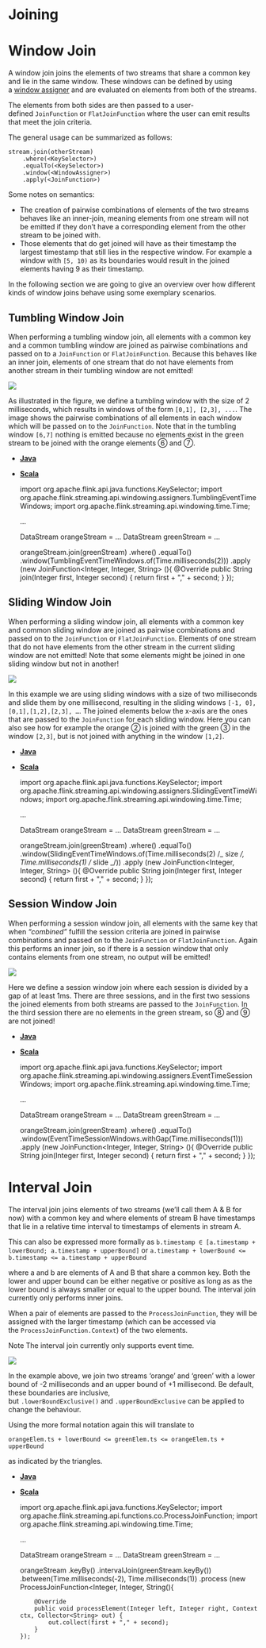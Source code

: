 # Joining

# Window Join

A window join joins the elements of two streams that share a common key and lie in the same window. These windows can be defined by using a [window assigner](https://ci.apache.org/projects/flink/flink-docs-release-1.10/dev/stream/operators/windows.html#window-assigners) and are evaluated on elements from both of the streams.

The elements from both sides are then passed to a user-defined `JoinFunction` or `FlatJoinFunction` where the user can emit results that meet the join criteria.

The general usage can be summarized as follows:

    stream.join(otherStream)
        .where(<KeySelector>)
        .equalTo(<KeySelector>)
        .window(<WindowAssigner>)
        .apply(<JoinFunction>)

Some notes on semantics:

- The creation of pairwise combinations of elements of the two streams behaves like an inner-join, meaning elements from one stream will not be emitted if they don’t have a corresponding element from the other stream to be joined with.
- Those elements that do get joined will have as their timestamp the largest timestamp that still lies in the respective window. For example a window with `[5, 10)` as its boundaries would result in the joined elements having 9 as their timestamp.

In the following section we are going to give an overview over how different kinds of window joins behave using some exemplary scenarios.

## Tumbling Window Join

When performing a tumbling window join, all elements with a common key and a common tumbling window are joined as pairwise combinations and passed on to a `JoinFunction` or `FlatJoinFunction`. Because this behaves like an inner join, elements of one stream that do not have elements from another stream in their tumbling window are not emitted!

![](https://ci.apache.org/projects/flink/flink-docs-release-1.10/fig/tumbling-window-join.svg)

As illustrated in the figure, we define a tumbling window with the size of 2 milliseconds, which results in windows of the form `[0,1], [2,3], ...`. The image shows the pairwise combinations of all elements in each window which will be passed on to the `JoinFunction`. Note that in the tumbling window `[6,7]` nothing is emitted because no elements exist in the green stream to be joined with the orange elements ⑥ and ⑦.

- [**Java**](https://ci.apache.org/projects/flink/flink-docs-release-1.10/zh/dev/stream/operators/joining.html#tab_java_0)
- [**Scala**](https://ci.apache.org/projects/flink/flink-docs-release-1.10/zh/dev/stream/operators/joining.html#tab_scala_0)

  import org.apache.flink.api.java.functions.KeySelector;
  import org.apache.flink.streaming.api.windowing.assigners.TumblingEventTimeWindows;
  import org.apache.flink.streaming.api.windowing.time.Time;

  ...

  DataStream<Integer> orangeStream = ...
  DataStream<Integer> greenStream = ...

  orangeStream.join(greenStream)
  .where(<KeySelector>)
  .equalTo(<KeySelector>)
  .window(TumblingEventTimeWindows.of(Time.milliseconds(2)))
  .apply (new JoinFunction<Integer, Integer, String> (){
  @Override
  public String join(Integer first, Integer second) {
  return first + "," + second;
  }
  });

## Sliding Window Join

When performing a sliding window join, all elements with a common key and common sliding window are joined as pairwise combinations and passed on to the `JoinFunction` or `FlatJoinFunction`. Elements of one stream that do not have elements from the other stream in the current sliding window are not emitted! Note that some elements might be joined in one sliding window but not in another!

![](https://ci.apache.org/projects/flink/flink-docs-release-1.10/fig/sliding-window-join.svg)

In this example we are using sliding windows with a size of two milliseconds and slide them by one millisecond, resulting in the sliding windows `[-1, 0],[0,1],[1,2],[2,3], …`. The joined elements below the x-axis are the ones that are passed to the `JoinFunction` for each sliding window. Here you can also see how for example the orange ② is joined with the green ③ in the window `[2,3]`, but is not joined with anything in the window `[1,2]`.

- [**Java**](https://ci.apache.org/projects/flink/flink-docs-release-1.10/zh/dev/stream/operators/joining.html#tab_java_1)
- [**Scala**](https://ci.apache.org/projects/flink/flink-docs-release-1.10/zh/dev/stream/operators/joining.html#tab_scala_1)

  import org.apache.flink.api.java.functions.KeySelector;
  import org.apache.flink.streaming.api.windowing.assigners.SlidingEventTimeWindows;
  import org.apache.flink.streaming.api.windowing.time.Time;

  ...

  DataStream<Integer> orangeStream = ...
  DataStream<Integer> greenStream = ...

  orangeStream.join(greenStream)
  .where(<KeySelector>)
  .equalTo(<KeySelector>)
  .window(SlidingEventTimeWindows.of(Time.milliseconds(2) /_ size _/, Time.milliseconds(1) /_ slide _/))
  .apply (new JoinFunction<Integer, Integer, String> (){
  @Override
  public String join(Integer first, Integer second) {
  return first + "," + second;
  }
  });

## Session Window Join

When performing a session window join, all elements with the same key that when *“combined”* fulfill the session criteria are joined in pairwise combinations and passed on to the `JoinFunction` or `FlatJoinFunction`. Again this performs an inner join, so if there is a session window that only contains elements from one stream, no output will be emitted!

![](https://ci.apache.org/projects/flink/flink-docs-release-1.10/fig/session-window-join.svg)

Here we define a session window join where each session is divided by a gap of at least 1ms. There are three sessions, and in the first two sessions the joined elements from both streams are passed to the `JoinFunction`. In the third session there are no elements in the green stream, so ⑧ and ⑨ are not joined!

- [**Java**](https://ci.apache.org/projects/flink/flink-docs-release-1.10/zh/dev/stream/operators/joining.html#tab_java_2)
- [**Scala**](https://ci.apache.org/projects/flink/flink-docs-release-1.10/zh/dev/stream/operators/joining.html#tab_scala_2)

  import org.apache.flink.api.java.functions.KeySelector;
  import org.apache.flink.streaming.api.windowing.assigners.EventTimeSessionWindows;
  import org.apache.flink.streaming.api.windowing.time.Time;

  ...

  DataStream<Integer> orangeStream = ...
  DataStream<Integer> greenStream = ...

  orangeStream.join(greenStream)
  .where(<KeySelector>)
  .equalTo(<KeySelector>)
  .window(EventTimeSessionWindows.withGap(Time.milliseconds(1)))
  .apply (new JoinFunction<Integer, Integer, String> (){
  @Override
  public String join(Integer first, Integer second) {
  return first + "," + second;
  }
  });

# Interval Join

The interval join joins elements of two streams (we’ll call them A & B for now) with a common key and where elements of stream B have timestamps that lie in a relative time interval to timestamps of elements in stream A.

This can also be expressed more formally as `b.timestamp ∈ [a.timestamp + lowerBound; a.timestamp + upperBound]` or `a.timestamp + lowerBound <= b.timestamp <= a.timestamp + upperBound`

where a and b are elements of A and B that share a common key. Both the lower and upper bound can be either negative or positive as long as as the lower bound is always smaller or equal to the upper bound. The interval join currently only performs inner joins.

When a pair of elements are passed to the `ProcessJoinFunction`, they will be assigned with the larger timestamp (which can be accessed via the `ProcessJoinFunction.Context`) of the two elements.

Note The interval join currently only supports event time.

![](https://ci.apache.org/projects/flink/flink-docs-release-1.10/fig/interval-join.svg)

In the example above, we join two streams ‘orange’ and ‘green’ with a lower bound of -2 milliseconds and an upper bound of +1 millisecond. Be default, these boundaries are inclusive, but `.lowerBoundExclusive()` and `.upperBoundExclusive` can be applied to change the behaviour.

Using the more formal notation again this will translate to

`orangeElem.ts + lowerBound <= greenElem.ts <= orangeElem.ts + upperBound`

as indicated by the triangles.

- [**Java**](https://ci.apache.org/projects/flink/flink-docs-release-1.10/zh/dev/stream/operators/joining.html#tab_java_3)
- [**Scala**](https://ci.apache.org/projects/flink/flink-docs-release-1.10/zh/dev/stream/operators/joining.html#tab_scala_3)

  import org.apache.flink.api.java.functions.KeySelector;
  import org.apache.flink.streaming.api.functions.co.ProcessJoinFunction;
  import org.apache.flink.streaming.api.windowing.time.Time;

  ...

  DataStream<Integer> orangeStream = ...
  DataStream<Integer> greenStream = ...

  orangeStream
  .keyBy(<KeySelector>)
  .intervalJoin(greenStream.keyBy(<KeySelector>))
  .between(Time.milliseconds(-2), Time.milliseconds(1))
  .process (new ProcessJoinFunction<Integer, Integer, String(){

          @Override
          public void processElement(Integer left, Integer right, Context ctx, Collector<String> out) {
              out.collect(first + "," + second);
          }
      });
